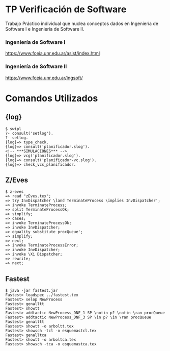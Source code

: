# TP Verificación de Software

Trabajo Práctico individual que nuclea conceptos dados en Ingeniería de Software I e Ingeniería de Software II.

### Ingeniería de Software I
https://www.fceia.unr.edu.ar/asist/index.html

### Ingeniería de Software II
https://www.fceia.unr.edu.ar/ingsoft/


# Comandos Utilizados

## {log}

```
$ swipl
?- consult('setlog').
?- setlog.
{log}=> type_check.
{log}=> consult('planificador.slog').
<!-- ***SIMULACIONES*** -->
{log}=> vcg('planificador.slog').
{log}=> consult('planificador-vc.slog').
{log}=> check_vcs_planificador.
```

## Z/Eves

```
$ z-eves
=> read "zEves.tex";
=> try InvDispatcher \land TerminateProcess \implies InvDispatcher';
=> invoke TerminateProcess;
=> split TerminateProcessOk;
=> simplify;
=> cases;
=> invoke TerminateProcessOk;
=> invoke InvDispatcher;
=> equality substitute procQueue';
=> simplify;
=> next;
=> invoke TerminateProcessError;
=> invoke InvDispatcher;
=> invoke \Xi Dispatcher;
=> rewrite;
=> next;
```

## Fastest

```
$ java -jar fastest.jar
Fastest> loadspec ../fastest.tex 
Fastest> selop NewProcess
Fastest> genalltt
Fastest> showtt
Fastest> addtactic NewProcess_DNF_1 SP \notin p? \notin \ran procQueue
Fastest> addtactic NewProcess_DNF_3 SP \in p? \in \ran procQueue
Fastest> genalltt
Fastest> showtt -o arboltt.tex
Fastest> showsch -tcl -o esquemastcl.tex
Fastest> genalltca
Fastest> showtt -o arboltca.tex
Fastest> showsch -tca -o esquemastca.tex
```
